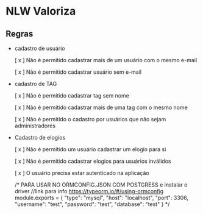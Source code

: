 # NLW Valoriza


## Regras

- cadastro de usuário

  [ x ] Não é permitido cadastrar mais de um usuário com o mesmo e-mail

  [ x ] Não é permitido cadastrar usuário sem e-mail

- cadastro de TAG 
  
  [ x ] Não é permitido cadastrar tag sem nome

  [ x ] Não é permitido cadastrar mais de uma tag com o mesmo nome

  [ x ] Não é permitido o cadastro por usuários que não sejam administradores



- Cadastro de elogios 

  [ x ] Não é permitido um usuário cadastrar um elogio para si

  [ x ] Não é permitido cadastrar elogios para usuários inválidos

  [ x ] O usuário precisa estar autenticado na aplicação

  /* PARA USAR NO ORMCONFIG.JSON COM POSTGRESS e instalar o driver 
  //link para info https://typeorm.io/#/using-ormconfig
module.exports = {
   "type": "mysql",
   "host": "localhost",
   "port": 3306,
   "username": "test",
   "password": "test",
   "database": "test"
}
*/